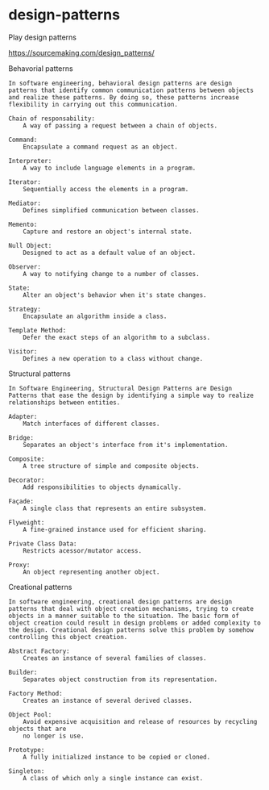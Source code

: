 # design-patterns
Play design patterns


https://sourcemaking.com/design_patterns/


Behavorial patterns

	In software engineering, behavioral design patterns are design patterns that identify common communication patterns between objects and realize these patterns. By doing so, these patterns increase flexibility in carrying out this communication.

	Chain of responsability: 
		A way of passing a request between a chain of objects.

	Command:
		Encapsulate a command request as an object.

	Interpreter:
		A way to include language elements in a program.

	Iterator:
		Sequentially access the elements in a program.

	Mediator:
		Defines simplified communication between classes.

	Memento:
		Capture and restore an object's internal state.

	Null Object:
		Designed to act as a default value of an object.

	Observer:
		A way to notifying change to a number of classes.

	State:
		Alter an object's behavior when it's state changes.

	Strategy:
		Encapsulate an algorithm inside a class.

	Template Method:
		Defer the exact steps of an algorithm to a subclass.

	Visitor:
		Defines a new operation to a class without change.


Structural patterns

	In Software Engineering, Structural Design Patterns are Design Patterns that ease the design by identifying a simple way to realize relationships between entities.

	Adapter:
		Match interfaces of different classes.

	Bridge:
		Separates an object's interface from it's implementation.

	Composite:
		A tree structure of simple and composite objects.

	Decorator:
		Add responsibilities to objects dynamically.

	Façade:
		A single class that represents an entire subsystem.

	Flyweight:
		A fine-grained instance used for efficient sharing.

	Private Class Data:
		Restricts acessor/mutator access.

	Proxy:
		An object representing another object.


Creational patterns

	In software engineering, creational design patterns are design patterns that deal with object creation mechanisms, trying to create objects in a manner suitable to the situation. The basic form of object creation could result in design problems or added complexity to the design. Creational design patterns solve this problem by somehow controlling this object creation.

	Abstract Factory:
		Creates an instance of several families of classes.

	Builder:
		Separates object construction from its representation.

	Factory Method:
		Creates an instance of several derived classes.

	Object Pool:
		Avoid expensive acquisition and release of resources by recycling objects that are
		no longer is use.

	Prototype:
		A fully initialized instance to be copied or cloned.

	Singleton:
		A class of which only a single instance can exist.
